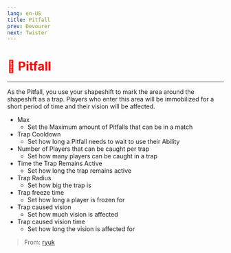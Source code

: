 ```yaml
---
lang: en-US
title: Pitfall
prev: Devourer
next: Twister
---
```


# <font color=red>🤸 <b>Pitfall</b></font> <Badge text="Hindering" type="tip" vertical="middle"/>
---

As the Pitfall, you use your shapeshift to mark the area around the shapeshift as a trap. Players who enter this area will be immobilized for a short period of time and their vision will be affected.
* Max
  * Set the Maximum amount of Pitfalls that can be in a match
* Trap Cooldown
  * Set how long a Pitfall needs to wait to use their Ability
* Number of Players that can be caught per trap
  * Set how many players can be caught in a trap
* Time the Trap Remains Active
  * Set how long the trap remains active
* Trap Radius
  * Set how big the trap is
* Trap freeze time
  * Set how long a player is frozen for
* Trap caused vision
  * Set how much vision is affected
* Trap caused vision time
  * Set how long the vision is affected for

> From: [ryuk](#)